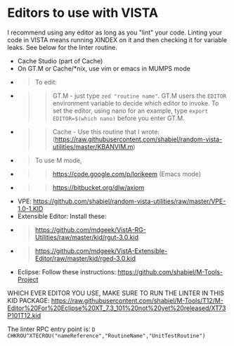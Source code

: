 # Editors to use with VISTA
I recommend using any editor as long as you "lint" your code. Linting your code
in VISTA means running XINDEX on it and then checking it for variable leaks.
See below for the linter routine.

 * Cache Studio (part of Cache)
 * On GT.M or Cache/*nix, use vim or emacs in MUMPS mode
 * > To edit: 
 * >> GT.M - just type `zed "routine name"`. GT.M users the `EDITOR`
      environment variable to decide which editor to invoke. To set the editor,
	  using nano for an example, type `export EDITOR=$(which nano)` before you
	  enter GT.M.
 * >> Cache - Use this routine that I wrote: (https://raw.githubusercontent.com/shabiel/random-vista-utilities/master/KBANVIM.m)
 * > To use M mode,
 * >> https://code.google.com/p/lorikeem (Emacs mode)
 * >> https://bitbucket.org/dlw/axiom
 * VPE: https://github.com/shabiel/random-vista-utilities/raw/master/VPE-1.0-1.KID
 * Extensible Editor: Install these:
 * > https://github.com/mdgeek/VistA-RG-Utilities/raw/master/kid/rgut-3.0.kid
 * > https://github.com/mdgeek/VistA-Extensible-Editor/raw/master/kid/rged-3.0.kid
 * Eclipse: Follow these instructions: https://github.com/shabiel/M-Tools-Project

WHICH EVER EDITOR YOU USE, MAKE SURE TO RUN THE LINTER IN THIS KID PACKAGE:
https://raw.githubusercontent.com/shabiel/M-Tools/T12/M-Editor%20For%20Eclipse%20XT_7.3_101%20not%20yet%20released/XT73P101T12.kid

The linter RPC entry point is: `D CHKROU^XTECROU("nameReference","RoutineName","UnitTestRoutine")`
